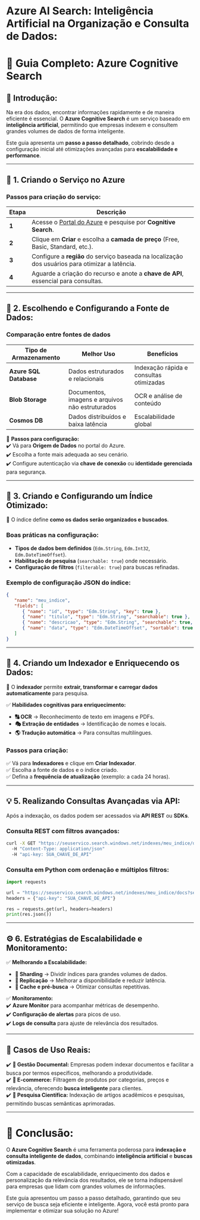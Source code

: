 # Azure AI Search: Inteligência Artificial na Organização e Consulta de Dados:

# **🔎 Guia Completo: Azure Cognitive Search**  

## **📢 Introdução:**  
Na era dos dados, encontrar informações rapidamente e de maneira eficiente é essencial. O **Azure Cognitive Search** é um serviço baseado em **inteligência artificial**, permitindo que empresas indexem e consultem grandes volumes de dados de forma inteligente.  

Este guia apresenta um **passo a passo detalhado**, cobrindo desde a configuração inicial até otimizações avançadas para **escalabilidade e performance**.  

---

## **🚀 1. Criando o Serviço no Azure**  

### **Passos para criação do serviço:**  
| Etapa | Descrição |
|---|---|
| **1** | Acesse o [Portal do Azure](https://portal.azure.com) e pesquise por **Cognitive Search**. |
| **2** | Clique em **Criar** e escolha a **camada de preço** (Free, Basic, Standard, etc.). |
| **3** | Configure a **região** do serviço baseada na localização dos usuários para otimizar a latência. |
| **4** | Aguarde a criação do recurso e anote a **chave de API**, essencial para consultas. |

---

## **📁 2. Escolhendo e Configurando a Fonte de Dados:**  

### **Comparação entre fontes de dados**  
| Tipo de Armazenamento | Melhor Uso | Benefícios |
|---|---|---|
| **Azure SQL Database** | Dados estruturados e relacionais | Indexação rápida e consultas otimizadas |
| **Blob Storage** | Documentos, imagens e arquivos não estruturados | OCR e análise de conteúdo |
| **Cosmos DB** | Dados distribuídos e baixa latência | Escalabilidade global |

🔹 **Passos para configuração:**  
✔️ Vá para **Origem de Dados** no portal do Azure.  
✔️ Escolha a fonte mais adequada ao seu cenário.  
✔️ Configure autenticação via **chave de conexão** ou **identidade gerenciada** para segurança.  

---

## **📌 3. Criando e Configurando um Índice Otimizado:**  

🔹 O índice define **como os dados serão organizados e buscados**.  

### **Boas práticas na configuração:**  
- **Tipos de dados bem definidos** (`Edm.String`, `Edm.Int32`, `Edm.DateTimeOffset`).  
- **Habilitação de pesquisa** (`searchable: true`) onde necessário.  
- **Configuração de filtros** (`filterable: true`) para buscas refinadas.  

### **Exemplo de configuração JSON do índice:**  
```json
{
   "name": "meu_indice",
   "fields": [
      { "name": "id", "type": "Edm.String", "key": true },
      { "name": "titulo", "type": "Edm.String", "searchable": true },
      { "name": "descricao", "type": "Edm.String", "searchable": true, "filterable": false },
      { "name": "data", "type": "Edm.DateTimeOffset", "sortable": true }
   ]
}
```

---

## **🔎 4. Criando um Indexador e Enriquecendo os Dados:**  

📌 O **indexador** permite **extrair, transformar e carregar dados automaticamente** para pesquisa.  

✅ **Habilidades cognitivas para enriquecimento:**  
- **🔠 OCR** → Reconhecimento de texto em imagens e PDFs.  
- **🎭 Extração de entidades** → Identificação de nomes e locais.  
- **🌎 Tradução automática** → Para consultas multilíngues.  

### **Passos para criação:**  
✅ Vá para **Indexadores** e clique em **Criar Indexador**.  
✅ Escolha a fonte de dados e o índice criado.  
✅ Defina a **frequência de atualização** (exemplo: a cada 24 horas).  

---

## **💡 5. Realizando Consultas Avançadas via API:**  

Após a indexação, os dados podem ser acessados via **API REST** ou **SDKs**.  

### **Consulta REST com filtros avançados:**  
```sh
curl -X GET "https://seuservico.search.windows.net/indexes/meu_indice/docs?search=Azure&$filter=data gt 2024-01-01"
  -H "Content-Type: application/json"
  -H "api-key: SUA_CHAVE_DE_API"
```

### **Consulta em Python com ordenação e múltiplos filtros:**  
```python
import requests

url = "https://seuservico.search.windows.net/indexes/meu_indice/docs?search=Azure&$orderby=data desc&$filter=categoria eq 'TI'"
headers = {"api-key": "SUA_CHAVE_DE_API"}

res = requests.get(url, headers=headers)
print(res.json())
```
---

## **⚙️ 6. Estratégias de Escalabilidade e Monitoramento:**  

✅ **Melhorando a Escalabilidade:**  
- **💾 Sharding** → Dividir índices para grandes volumes de dados.  
- **🔄 Replicação** → Melhorar a disponibilidade e reduzir latência.  
- **🚀 Cache e pré-busca** → Otimizar consultas repetitivas.  

✅ **Monitoramento:**  
✔️ **Azure Monitor** para acompanhar métricas de desempenho.  
✔️ **Configuração de alertas** para picos de uso.  
✔️ **Logs de consulta** para ajuste de relevância dos resultados.  

---

## **📌 Casos de Uso Reais:**  

✔️ **📖 Gestão Documental:** Empresas podem indexar documentos e facilitar a busca por termos específicos, melhorando a produtividade.  
✔️ **🛒 E-commerce:** Filtragem de produtos por categorias, preços e relevância, oferecendo **busca inteligente** para clientes.  
✔️ **🔬 Pesquisa Científica:** Indexação de artigos acadêmicos e pesquisas, permitindo buscas semânticas aprimoradas.  

---

# **📢 Conclusão:**  
O **Azure Cognitive Search** é uma ferramenta poderosa para **indexação e consulta inteligente de dados**, combinando **inteligência artificial** e **buscas otimizadas**.  

Com a capacidade de escalabilidade, enriquecimento dos dados e personalização da relevância dos resultados, ele se torna indispensável para empresas que lidam com grandes volumes de informações.  

Este guia apresentou um passo a passo detalhado, garantindo que seu serviço de busca seja eficiente e inteligente. Agora, você está pronto para implementar e otimizar sua solução no Azure!  
